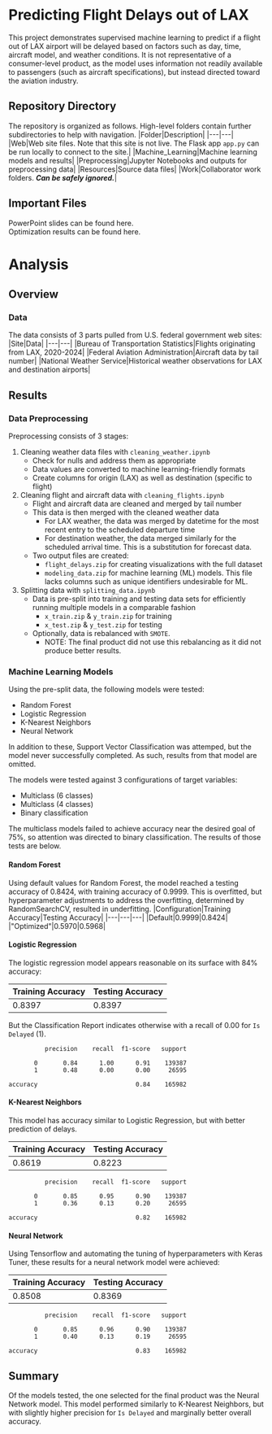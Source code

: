 # Predicting Flight Delays out of LAX
This project demonstrates supervised machine learning to predict if a flight out of LAX airport will be delayed based on factors such as day, time, aircraft model, and weather conditions. It is not representative of a consumer-level product, as the model uses information not readily available to passengers (such as aircraft specifications), but instead directed toward the aviation industry.

## Repository Directory
The repository is organized as follows. High-level folders contain further subdirectories to help with navigation.
|Folder|Description|
|---|---|
|Web|Web site files. Note that this site is not live. The Flask app `app.py` can be run locally to connect to the site.|
|Machine_Learning|Machine learning models and results|
|Preprocessing|Jupyter Notebooks and outputs for preprocessing data|
|Resources|Source data files|
|Work|Collaborator work folders. ***Can be safely ignored.***|

## Important Files
PowerPoint slides can be found here.  
Optimization results can be found here.

# Analysis
## Overview

### Data
The data consists of 3 parts pulled from U.S. federal government web sites:
|Site|Data|
|---|---|
|Bureau of Transportation Statistics|Flights originating from LAX, 2020-2024|
|Federal Aviation Administration|Aircraft data by tail number|
|National Weather Service|Historical weather observations for LAX and destination airports|

## Results
### Data Preprocessing
Preprocessing consists of 3 stages:  
1. Cleaning weather data files with `cleaning_weather.ipynb`
   - Check for nulls and address them as appropriate
   - Data values are converted to machine learning-friendly formats
   - Create columns for origin (LAX) as well as destination (specific to flight)
2. Cleaning flight and aircraft data with `cleaning_flights.ipynb`
   - Flight and aircraft data are cleaned and merged by tail number
   - This data is then merged with the cleaned weather data
     - For LAX weather, the data was merged by datetime for the most recent entry to the scheduled departure time
     - For destination weather, the data merged similarly for the scheduled arrival time. This is a substitution for forecast data.
   - Two output files are created:
     - `flight_delays.zip` for creating visualizations with the full dataset
     - `modeling_data.zip` for machine learning (ML) models. This file lacks columns such as unique identifiers undesirable for ML.
3. Splitting data with `splitting_data.ipynb`
   - Data is pre-split into training and testing data sets for efficiently running multiple models in a comparable fashion
     - `x_train.zip` & `y_train.zip` for training
     - `x_test.zip` & `y_test.zip` for testing
   - Optionally, data is rebalanced with `SMOTE`.
     - NOTE: The final product did not use this rebalancing as it did not produce better results.
### Machine Learning Models
Using the pre-split data, the following models were tested:

- Random Forest
- Logistic Regression
- K-Nearest Neighbors
- Neural Network

In addition to these, Support Vector Classification was attemped, but the model never successfully completed. As such, results from that model are omitted.

The models were tested against 3 configurations of target variables:

- Multiclass (6 classes)
- Multiclass (4 classes)
- Binary classification

The multiclass models failed to achieve accuracy near the desired goal of 75%, so attention was directed to binary classification. The results of those tests are below.

#### Random Forest
Using default values for Random Forest, the model reached a testing accuracy of 0.8424, with training accuracy of 0.9999. This is overfitted, but hyperparameter adjustments to address the overfitting, determined by RandomSearchCV, resulted in underfitting.
|Configuration|Training Accuracy|Testing Accuracy|
|---|---|---|
|Default|0.9999|0.8424|
|"Optimized"|0.5970|0.5968|

#### Logistic Regression
The logistic regression model appears reasonable on its surface with 84% accuracy:

|Training Accuracy|Testing Accuracy|
|---|---|
|0.8397|0.8397|

But the Classification Report indicates otherwise with a recall of 0.00 for `Is Delayed` (1).

              precision    recall  f1-score   support

           0       0.84      1.00      0.91    139387
           1       0.48      0.00      0.00     26595

    accuracy                           0.84    165982

#### K-Nearest Neighbors
This model has accuracy similar to Logistic Regression, but with better prediction of delays.

|Training Accuracy|Testing Accuracy|
|---|---|
|0.8619|0.8223|

              precision    recall  f1-score   support

           0       0.85      0.95      0.90    139387
           1       0.36      0.13      0.20     26595

    accuracy                           0.82    165982

#### Neural Network
Using Tensorflow and automating the tuning of hyperparameters with Keras Tuner, these results for a neural network model were achieved:

|Training Accuracy|Testing Accuracy|
|---|---|
|0.8508|0.8369|

              precision    recall  f1-score   support

           0       0.85      0.96      0.90    139387
           1       0.40      0.13      0.19     26595

    accuracy                           0.83    165982

## Summary
Of the models tested, the one selected for the final product was the Neural Network model. This model performed similarly to K-Nearest Neighbors, but with slightly higher precision for `Is Delayed` and marginally better overall accuracy.